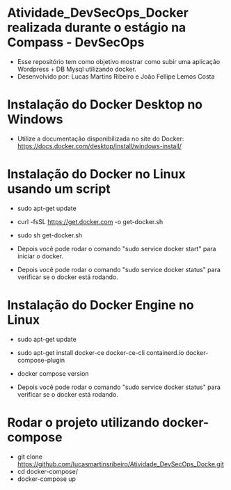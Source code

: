 # Atividade_DevSecOps_Docker realizada durante o estágio na Compass - DevSecOps #

- Esse repositório tem como objetivo mostrar como subir uma aplicação Wordpress + DB Mysql utilizando docker.
- Desenvolvido por: Lucas Martins Ribeiro e João Fellipe Lemos Costa

# Instalação do Docker Desktop no Windows #
  - Utilize a documentação disponibilizada no site do Docker: https://docs.docker.com/desktop/install/windows-install/

# Instalação do Docker no Linux usando um script #
  - sudo apt-get update
  - curl -fsSL https://get.docker.com -o get-docker.sh
  - sudo sh get-docker.sh
  
  - Depois você pode rodar o comando "sudo service docker start" para iniciar o docker.
  - Depois você pode rodar o comando "sudo service docker status" para verificar se o docker está rodando.
  
# Instalação do Docker Engine no Linux #
  - sudo apt-get update
  - sudo apt-get install docker-ce docker-ce-cli containerd.io docker-compose-plugin
  - docker compose version
  
  - Depois você pode rodar o comando "sudo service docker status" para verificar se o docker está rodando.

# Rodar o projeto utilizando docker-compose #
 - git clone https://github.com/lucasmartinsribeiro/Atividade_DevSecOps_Docke.git
 - cd docker-compose/
 - docker-compose up
